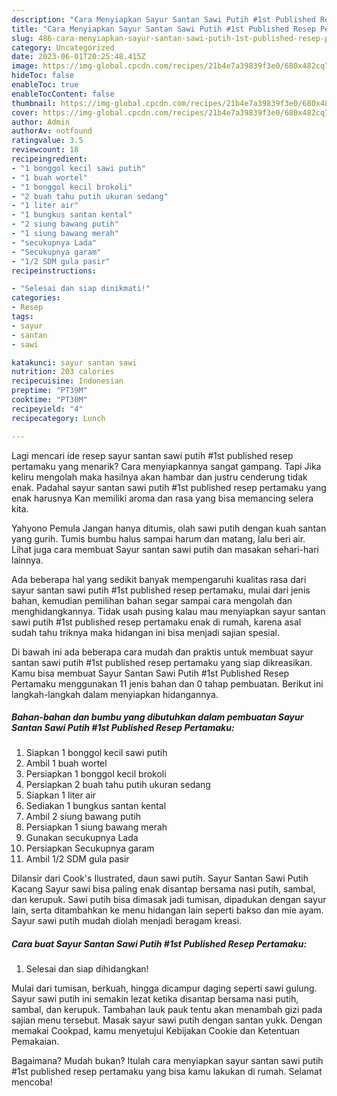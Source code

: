 ```yaml
---
description: "Cara Menyiapkan Sayur Santan Sawi Putih #1st Published Resep Pertamaku yang Lezat Sekali}"
title: "Cara Menyiapkan Sayur Santan Sawi Putih #1st Published Resep Pertamaku yang Lezat Sekali}"
slug: 486-cara-menyiapkan-sayur-santan-sawi-putih-1st-published-resep-pertamaku-yang-lezat-sekali
category: Uncategorized
date: 2023-06-01T20:25:48.415Z
image: https://img-global.cpcdn.com/recipes/21b4e7a39839f3e0/680x482cq70/sayur-santan-sawi-putih-1st-published-resep-pertamaku-foto-resep-utama.jpg
hideToc: false
enableToc: true
enableTocContent: false
thumbnail: https://img-global.cpcdn.com/recipes/21b4e7a39839f3e0/680x482cq70/sayur-santan-sawi-putih-1st-published-resep-pertamaku-foto-resep-utama.jpg
cover: https://img-global.cpcdn.com/recipes/21b4e7a39839f3e0/680x482cq70/sayur-santan-sawi-putih-1st-published-resep-pertamaku-foto-resep-utama.jpg
author: Admin
authorAv: notfound
ratingvalue: 3.5
reviewcount: 18
recipeingredient:
- "1 bonggol kecil sawi putih"
- "1 buah wortel"
- "1 bonggol kecil brokoli"
- "2 buah tahu putih ukuran sedang"
- "1 liter air"
- "1 bungkus santan kental"
- "2 siung bawang putih"
- "1 siung bawang merah"
- "secukupnya Lada"
- "Secukupnya garam"
- "1/2 SDM gula pasir"
recipeinstructions:

- "Selesai dan siap dinikmati!"
categories:
- Resep
tags:
- sayur
- santan
- sawi

katakunci: sayur santan sawi 
nutrition: 203 calories
recipecuisine: Indonesian
preptime: "PT39M"
cooktime: "PT30M"
recipeyield: "4"
recipecategory: Lunch

---
```



Lagi mencari ide resep sayur santan sawi putih #1st published resep pertamaku yang menarik? Cara menyiapkannya sangat gampang. Tapi Jika keliru mengolah maka hasilnya akan hambar dan justru cenderung tidak enak. Padahal sayur santan sawi putih #1st published resep pertamaku yang enak harusnya Kan memiliki aroma dan rasa yang bisa memancing selera kita.


Yahyono Pemula Jangan hanya ditumis, olah sawi putih dengan kuah santan yang gurih. Tumis bumbu halus sampai harum dan matang, lalu beri air. Lihat juga cara membuat Sayur santan sawi putih dan masakan sehari-hari lainnya.

Ada beberapa hal yang sedikit banyak mempengaruhi kualitas rasa dari sayur santan sawi putih #1st published resep pertamaku, mulai dari jenis bahan, kemudian pemilihan bahan segar sampai cara mengolah dan menghidangkannya. Tidak usah pusing kalau mau menyiapkan sayur santan sawi putih #1st published resep pertamaku enak di rumah, karena asal sudah tahu triknya maka hidangan ini bisa menjadi sajian spesial.


Di bawah ini ada beberapa cara mudah dan praktis untuk membuat sayur santan sawi putih #1st published resep pertamaku yang siap dikreasikan. Kamu bisa membuat Sayur Santan Sawi Putih #1st Published Resep Pertamaku menggunakan 11 jenis bahan dan 0 tahap pembuatan. Berikut ini langkah-langkah dalam menyiapkan hidangannya.

<!--inarticleads1-->

##### Bahan-bahan dan bumbu yang dibutuhkan dalam pembuatan Sayur Santan Sawi Putih #1st Published Resep Pertamaku:

1. Siapkan 1 bonggol kecil sawi putih
1. Ambil 1 buah wortel
1. Persiapkan 1 bonggol kecil brokoli
1. Persiapkan 2 buah tahu putih ukuran sedang
1. Siapkan 1 liter air
1. Sediakan 1 bungkus santan kental
1. Ambil 2 siung bawang putih
1. Persiapkan 1 siung bawang merah
1. Gunakan secukupnya Lada
1. Persiapkan Secukupnya garam
1. Ambil 1/2 SDM gula pasir


Dilansir dari Cook&#39;s Ilustrated, daun sawi putih. Sayur Santan Sawi Putih Kacang Sayur sawi bisa paling enak disantap bersama nasi putih, sambal, dan kerupuk. Sawi putih bisa dimasak jadi tumisan, dipadukan dengan sayur lain, serta ditambahkan ke menu hidangan lain seperti bakso dan mie ayam. Sayur sawi putih mudah diolah menjadi beragam kreasi. 

<!--inarticleads2-->

##### Cara buat Sayur Santan Sawi Putih #1st Published Resep Pertamaku:


1. Selesai dan siap dihidangkan!

Mulai dari tumisan, berkuah, hingga dicampur daging seperti sawi gulung. Sayur sawi putih ini semakin lezat ketika disantap bersama nasi putih, sambal, dan kerupuk. Tambahan lauk pauk tentu akan menambah gizi pada sajian menu tersebut. Masak sayur sawi putih dengan santan yukk. Dengan memakai Cookpad, kamu menyetujui Kebijakan Cookie dan Ketentuan Pemakaian. 

Bagaimana? Mudah bukan? Itulah cara menyiapkan sayur santan sawi putih #1st published resep pertamaku yang bisa kamu lakukan di rumah. Selamat mencoba!
